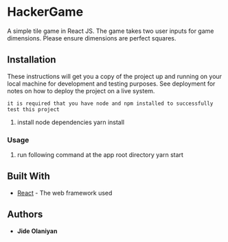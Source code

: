 # HackerGame

A simple tile game in React JS. The game takes two user inputs for game dimensions. Please ensure dimensions are perfect squares.

## Installation

These instructions will get you a copy of the project up and running on your local machine for development and testing purposes. See deployment for notes on how to deploy the project on a live system. 

    it is required that you have node and npm installed to successfully test this project

1. install node dependencies
    yarn install 

### Usage

1. run following command at the app root directory
   yarn start

## Built With

* [React](https://reactjs.org) - The web framework used

## Authors

* **Jide Olaniyan** 
